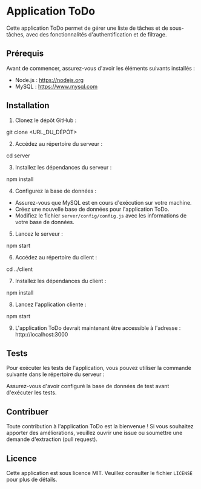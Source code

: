# Application ToDo

Cette application ToDo permet de gérer une liste de tâches et de sous-tâches, avec des fonctionnalités d'authentification et de filtrage.

## Prérequis

Avant de commencer, assurez-vous d'avoir les éléments suivants installés :

- Node.js : https://nodejs.org
- MySQL : https://www.mysql.com

## Installation

1. Clonez le dépôt GitHub :

git clone <URL_DU_DÉPÔT>


2. Accédez au répertoire du serveur :

cd server


3. Installez les dépendances du serveur :

npm install

4. Configurez la base de données :

- Assurez-vous que MySQL est en cours d'exécution sur votre machine.
- Créez une nouvelle base de données pour l'application ToDo.
- Modifiez le fichier `server/config/config.js` avec les informations de votre base de données.

5. Lancez le serveur :

npm start

6. Accédez au répertoire du client :

cd ../client

7. Installez les dépendances du client :

npm install

8. Lancez l'application cliente :

npm start

9. L'application ToDo devrait maintenant être accessible à l'adresse : http://localhost:3000

## Tests

Pour exécuter les tests de l'application, vous pouvez utiliser la commande suivante dans le répertoire du serveur :

Assurez-vous d'avoir configuré la base de données de test avant d'exécuter les tests.

## Contribuer

Toute contribution à l'application ToDo est la bienvenue ! Si vous souhaitez apporter des améliorations, veuillez ouvrir une issue ou soumettre une demande d'extraction (pull request).

## Licence

Cette application est sous licence MIT. Veuillez consulter le fichier `LICENSE` pour plus de détails.